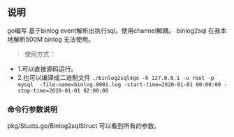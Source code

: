 ## 说明
go编写 基于binlog event解析出执行sql。使用channel解耦。
binlog2sql 在我本地解析500M binlog 无法使用。

>使用方式：
- 1.可以直接源码运行。
- 2.也可以编译成二进制文件
	`./binlog2sql4go -h 127.0.0.1 -u root
            		-p mysql  -file-name=binlog.0001.log -start-time=2020-01-01 00:00:00 -stop-time=2020-01-01 02:00:00`

### 命令行参数说明
pkg/Stucts.go/Binlog2sqlStruct 可以看到所有的参数。